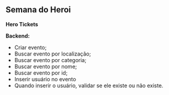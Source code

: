 ## Semana do Heroi

**Hero Tickets**

**Backend:**

- Criar evento;
- Buscar evento por localização;
- Buscar evento por categoria;
- Buscar evento por nome;
- Buscar evento por id;
- Inserir usuário no evento
- Quando inserir o usuário, validar se ele existe ou não existe.
